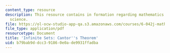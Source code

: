 ```yaml
---
content_type: resource
description: This resource contains in formation regarding mathematics for computer
  science.
file: https://ol-ocw-studio-app-qa.s3.amazonaws.com/courses/6-042j-mathematics-for-computer-science-spring-2015/b79bab9ddcc391860e0ade9931ffadba_MIT6_042JS16_CantorsTheo.pdf
file_type: application/pdf
resourcetype: Document
title: 'Infinite Sets: Cantor''s Theorem'
uid: b79bab9d-dcc3-9186-0e0a-de9931ffadba
---
```

